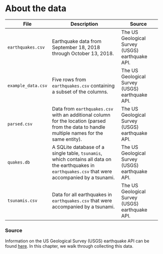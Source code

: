 # About the data

| File | Description | Source |
| --- | --- | --- |
| `earthquakes.csv` | Earthquake data from September 18, 2018 through October 13, 2018. |  The US Geological Survey (USGS) earthquake API. |
| `example_data.csv` | Five rows from `earthquakes.csv` containing a subset of the columns. |  The US Geological Survey (USGS) earthquake API. |
| `parsed.csv` | Data from `earthquakes.csv` with an additional column for the location (parsed from the data to handle multiple names for the same entity). |  The US Geological Survey (USGS) earthquake API. |
| `quakes.db` | A SQLite database of a single table, `tsunamis`, which contains all data on the earthquakes in `earthquakes.csv` that were accompanied by a tsunami. |  The US Geological Survey (USGS) earthquake API. |
| `tsunamis.csv` | Data for all earthquakes in `earthquakes.csv` that were accompanied by a tsunami. |  The US Geological Survey (USGS) earthquake API. |

### Source
Information on the US Geological Survey (USGS) earthquake API can be found [here](https://earthquake.usgs.gov/fdsnws/event/1/). In this chapter, we walk through collecting this data.
